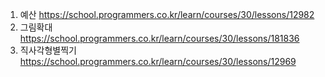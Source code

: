 1. 예산 https://school.programmers.co.kr/learn/courses/30/lessons/12982
2. 그림확대 https://school.programmers.co.kr/learn/courses/30/lessons/181836
3. 직사각형별찍기 https://school.programmers.co.kr/learn/courses/30/lessons/12969

